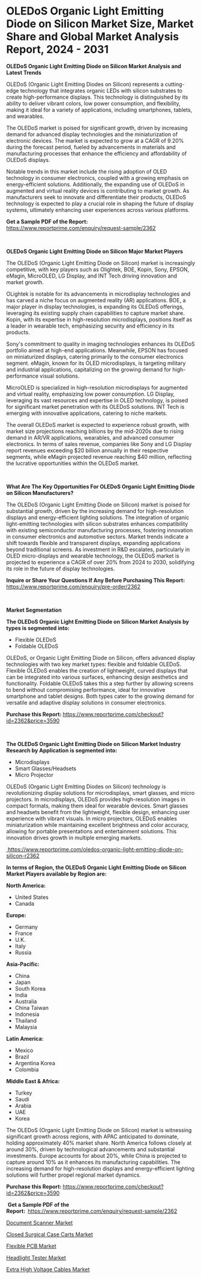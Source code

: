 <p><h1>OLEDoS Organic Light Emitting Diode on Silicon Market Size, Market Share and Global Market Analysis Report, 2024 - 2031</h1></p><p><strong>OLEDoS Organic Light Emitting Diode on Silicon Market Analysis and Latest Trends</strong></p>
<p><p>OLEDoS (Organic Light Emitting Diodes on Silicon) represents a cutting-edge technology that integrates organic LEDs with silicon substrates to create high-performance displays. This technology is distinguished by its ability to deliver vibrant colors, low power consumption, and flexibility, making it ideal for a variety of applications, including smartphones, tablets, and wearables.</p><p>The OLEDoS market is poised for significant growth, driven by increasing demand for advanced display technologies and the miniaturization of electronic devices. The market is expected to grow at a CAGR of 9.20% during the forecast period, fueled by advancements in materials and manufacturing processes that enhance the efficiency and affordability of OLEDoS displays. </p><p>Notable trends in this market include the rising adoption of OLED technology in consumer electronics, coupled with a growing emphasis on energy-efficient solutions. Additionally, the expanding use of OLEDoS in augmented and virtual reality devices is contributing to market growth. As manufacturers seek to innovate and differentiate their products, OLEDoS technology is expected to play a crucial role in shaping the future of display systems, ultimately enhancing user experiences across various platforms.</p></p>
<p><strong>Get a Sample PDF of the Report:&nbsp;</strong> <a href="https://www.reportprime.com/enquiry/request-sample/2362">https://www.reportprime.com/enquiry/request-sample/2362</a></p>
<p>&nbsp;</p>
<p><strong>OLEDoS Organic Light Emitting Diode on Silicon Major Market Players</strong></p>
<p><p>The OLEDoS (Organic Light Emitting Diode on Silicon) market is increasingly competitive, with key players such as Olightek, BOE, Kopin, Sony, EPSON, eMagin, MicroOLED, LG Display, and INT Tech driving innovation and market growth.</p><p>OLightek is notable for its advancements in microdisplay technologies and has carved a niche focus on augmented reality (AR) applications. BOE, a major player in display technologies, is expanding its OLEDoS offerings, leveraging its existing supply chain capabilities to capture market share. Kopin, with its expertise in high-resolution microdisplays, positions itself as a leader in wearable tech, emphasizing security and efficiency in its products.</p><p>Sony's commitment to quality in imaging technologies enhances its OLEDoS portfolio aimed at high-end applications. Meanwhile, EPSON has focused on miniaturized displays, catering primarily to the consumer electronics segment. eMagin, known for its OLED microdisplays, is targeting military and industrial applications, capitalizing on the growing demand for high-performance visual solutions.</p><p>MicroOLED is specialized in high-resolution microdisplays for augmented and virtual reality, emphasizing low power consumption. LG Display, leveraging its vast resources and expertise in OLED technology, is poised for significant market penetration with its OLEDoS solutions. INT Tech is emerging with innovative applications, catering to niche markets.</p><p>The overall OLEDoS market is expected to experience robust growth, with market size projections reaching billions by the mid-2020s due to rising demand in AR/VR applications, wearables, and advanced consumer electronics. In terms of sales revenue, companies like Sony and LG Display report revenues exceeding $20 billion annually in their respective segments, while eMagin projected revenue reaching $40 million, reflecting the lucrative opportunities within the OLEDoS market.</p></p>
<p>&nbsp;</p>
<p><strong>What Are The Key Opportunities For OLEDoS Organic Light Emitting Diode on Silicon Manufacturers?</strong></p>
<p><p>The OLEDoS (Organic Light Emitting Diode on Silicon) market is poised for substantial growth, driven by the increasing demand for high-resolution displays and energy-efficient lighting solutions. The integration of organic light-emitting technologies with silicon substrates enhances compatibility with existing semiconductor manufacturing processes, fostering innovation in consumer electronics and automotive sectors. Market trends indicate a shift towards flexible and transparent displays, expanding applications beyond traditional screens. As investment in R&D escalates, particularly in OLED micro-displays and wearable technology, the OLEDoS market is projected to experience a CAGR of over 20% from 2024 to 2030, solidifying its role in the future of display technologies.</p></p>
<p><strong>Inquire or Share Your Questions If Any Before Purchasing This Report:</strong> <a href="https://www.reportprime.com/enquiry/pre-order/2362">https://www.reportprime.com/enquiry/pre-order/2362</a></p>
<p>&nbsp;</p>
<p><strong>Market Segmentation</strong></p>
<p><strong>The OLEDoS Organic Light Emitting Diode on Silicon Market Analysis by types is segmented into:</strong></p>
<p><ul><li>Flexible OLEDoS</li><li>Foldable OLEDoS</li></ul></p>
<p><p>OLEDoS, or Organic Light Emitting Diode on Silicon, offers advanced display technologies with two key market types: flexible and foldable OLEDoS. Flexible OLEDoS enables the creation of lightweight, curved displays that can be integrated into various surfaces, enhancing design aesthetics and functionality. Foldable OLEDoS takes this a step further by allowing screens to bend without compromising performance, ideal for innovative smartphone and tablet designs. Both types cater to the growing demand for versatile and adaptive display solutions in consumer electronics.</p></p>
<p><strong>Purchase this Report:&nbsp;</strong><a href="https://www.reportprime.com/checkout?id=2362&price=3590">https://www.reportprime.com/checkout?id=2362&price=3590</a></p>
<p>&nbsp;</p>
<p><strong>The OLEDoS Organic Light Emitting Diode on Silicon Market Industry Research by Application is segmented into:</strong></p>
<p><ul><li>Microdisplays</li><li>Smart Glasses/Headsets</li><li>Micro Projector</li></ul></p>
<p><p>OLEDoS (Organic Light Emitting Diodes on Silicon) technology is revolutionizing display solutions for microdisplays, smart glasses, and micro projectors. In microdisplays, OLEDoS provides high-resolution images in compact formats, making them ideal for wearable devices. Smart glasses and headsets benefit from the lightweight, flexible design, enhancing user experience with vibrant visuals. In micro projectors, OLEDoS enables miniaturization while maintaining excellent brightness and color accuracy, allowing for portable presentations and entertainment solutions. This innovation drives growth in multiple emerging markets.</p></p>
<p><a href="https://www.reportprime.com/oledos-organic-light-emitting-diode-on-silicon-r2362">&nbsp;https://www.reportprime.com/oledos-organic-light-emitting-diode-on-silicon-r2362</a></p>
<p><strong>In terms of Region, the OLEDoS Organic Light Emitting Diode on Silicon Market Players available by Region are:</strong></p>
<p>
    <p> <strong> North America: </strong>
        <ul>
            <li>United States</li>
            <li>Canada</li>
        </ul>
        </p> 
    <p> <strong> Europe: </strong>
        <ul>
            <li>Germany</li>
            <li>France</li>
            <li>U.K.</li>
            <li>Italy</li>
            <li>Russia</li>
        </ul>
        </p> 
    <p> <strong> Asia-Pacific: </strong>
        <ul>
            <li>China</li>
            <li>Japan</li>
            <li>South Korea</li>
            <li>India</li>
            <li>Australia</li>
            <li>China Taiwan</li>
            <li>Indonesia</li>
            <li>Thailand</li>
            <li>Malaysia</li>
        </ul>
        </p> 
    <p> <strong> Latin America: </strong>
        <ul>
            <li>Mexico</li>
            <li>Brazil</li>
            <li>Argentina Korea</li>
            <li>Colombia</li>
        </ul>
        </p> 
    <p> <strong> Middle East & Africa: </strong>
        <ul>
            <li>Turkey</li>
            <li>Saudi</li>
            <li>Arabia</li>
            <li>UAE</li>
            <li>Korea</li>
        </ul>
    </p>
    </p>
<p><p>The OLEDoS (Organic Light Emitting Diode on Silicon) market is witnessing significant growth across regions, with APAC anticipated to dominate, holding approximately 40% market share. North America follows closely at around 30%, driven by technological advancements and substantial investments. Europe accounts for about 20%, while China is projected to capture around 10% as it enhances its manufacturing capabilities. The increasing demand for high-resolution displays and energy-efficient lighting solutions will further propel regional market dynamics.</p></p>
<p><strong>Purchase this Report: </strong><a href="https://www.reportprime.com/checkout?id=2362&price=3590">https://www.reportprime.com/checkout?id=2362&price=3590</a></p>
<p>&nbsp;<strong>Get a Sample PDF of the Report:&nbsp;&nbsp;</strong><a href="https://www.reportprime.com/enquiry/request-sample/2362">https://www.reportprime.com/enquiry/request-sample/2362</a></p>
<p><strong></strong></p>
<p><p><a href="https://www.linkedin.com/pulse/document-scanner-industry-analysis-report-its-market-size-hnvff?trackingId=3%2F8AURXjRKW2d3y7pwdAJA%3D%3D">Document Scanner Market</a></p><p><a href="https://issuu.com/reportprime-2/docs/closed-surgical-case-carts-market-s_2c7b72eb53ef1a">Closed Surgical Case Carts Market</a></p><p><a href="https://github.com/fty54g/Market-Research-Report-List-1/blob/main/flexible-pcb-market.md">Flexible PCB Market</a></p><p><a href="https://www.linkedin.com/pulse/driving-market-forces-headlight-tester-trends-future-forecasts-fbdrf?trackingId=YEaxTYP1QHadI2RCBbZicg%3D%3D">Headlight Tester Market</a></p><p><a href="https://medium.com/@laurenperkins14/extra-high-voltage-cables-market-size-is-growing-at-cagr-of-5-1-4c840867e10e">Extra High Voltage Cables Market</a></p></p>